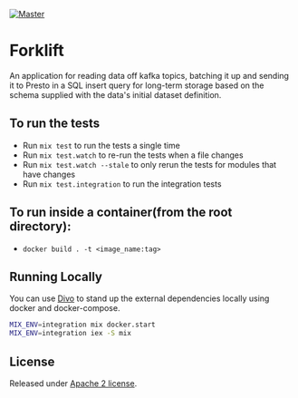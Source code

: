 [![Master](https://travis-ci.org/smartcitiesdata/forklift.svg?branch=master)](https://travis-ci.org/smartcitiesdata/forklift)

# Forklift

An application for reading data off kafka topics, batching it up and sending it to Presto in a SQL insert query for long-term storage based on the schema supplied with the data's initial dataset definition.


## To run the tests

  * Run `mix test` to run the tests a single time
  * Run `mix test.watch` to re-run the tests when a file changes
  * Run `mix test.watch --stale` to only rerun the tests for modules that have changes
  * Run `mix test.integration` to run the integration tests

## To run inside a container(from the root directory):
  * `docker build . -t <image_name:tag>`

## Running Locally

You can use [Divo](https://hexdocs.pm/divo/) to stand up the external dependencies locally using docker and docker-compose.

```bash
MIX_ENV=integration mix docker.start
MIX_ENV=integration iex -S mix
```

## License

Released under [Apache 2 license](https://github.com/smartcitiesdata/forklift/blob/master/LICENSE).
